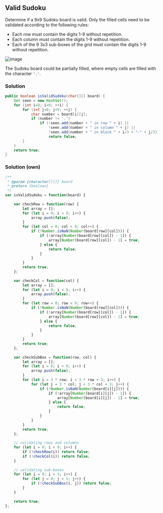 ## Valid Sudoku
Determine if a 9x9 Sudoku board is valid. Only the filled cells need to be validated according to the following rules:

- Each row must contain the digits 1-9 without repetition.
- Each column must contain the digits 1-9 without repetition.
- Each of the 9 3x3 sub-boxes of the grid must contain the digits 1-9 without repetition.

![image](https://upload.wikimedia.org/wikipedia/commons/thumb/f/ff/Sudoku-by-L2G-20050714.svg/250px-Sudoku-by-L2G-20050714.svg.png)

The Sudoku board could be partially filled, where empty cells are filled with the character `'.'`.


### Solution 
```java
public boolean isValidSudoku(char[][] board) {
    Set seen = new HashSet();
    for (int i=0; i<9; ++i) {
        for (int j=0; j<9; ++j) {
            char number = board[i][j];
            if (number != '.')
                if (!seen.add(number + " in row " + i) ||
                    !seen.add(number + " in column " + j) ||
                    !seen.add(number + " in block " + i/3 + "-" + j/3))
                    return false;
        }
    }
    return true;
}
```

### Solution (own)
```javascript
/**
 * @param {character[][]} board
 * @return {boolean}
 */
var isValidSudoku = function(board) {
    
    var checkRow = function(row) {
        let array = [];
        for (let i = 0; i < 9; i++) {
            array.push(false);
        }
        for (let col = 0; col < 9; col++) {
            if (!Number.isNaN(Number(board[row][col]))) {
                if (!array[Number(board[row][col]) - 1]) {
                    array[Number(board[row][col]) - 1] = true;
                } else {
                    return false;
                }
            }
        }
        return true;
    };
    
    var checkCol = function(col) {
        let array = [];
        for (let i = 0; i < 9; i++) {
            array.push(false);
        }
        for (let row = 0; row < 9; row++) {
            if (!Number.isNaN(Number(board[row][col]))) {
                if (!array[Number(board[row][col]) - 1]) {
                    array[Number(board[row][col]) - 1] = true;
                } else {
                    return false;
                }
            }
        }
        return true;
    };
    
    var checkSubBox = function(row, col) {
        let array = [];
        for (let i = 0; i < 9; i++) {
            array.push(false);
        }
        for (let i = 3 * row; i < 3 * row + 3; i++) {
            for (let j = 3 * col; j < 3 * col + 3; j++) {
                if (!Number.isNaN(Number(board[i][j]))) {
                    if (!array[Number(board[i][j]) - 1]) {
                        array[Number(board[i][j]) - 1] = true;
                    } else {
                        return false;
                    }
                }
            }
        }
        return true;
    };
    
    // validating rows and columns
    for (let i = 0; i < 9; i++) {
        if (!checkRow(i)) return false;
        if (!checkCol(i)) return false;
    }
    
    // validating sub-boxes
    for (let i = 0; i < 3; i++) {
        for (let j = 0; j < 3; j++) {
            if (!checkSubBox(i, j)) return false;
        }
    }
    
    return true;
};
```
    
